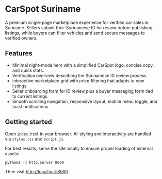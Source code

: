# CarSpot Suriname

A premium single-page marketplace experience for verified car sales in Suriname. Sellers submit their Surinamese ID for review before publishing listings, while buyers can filter vehicles and send secure messages to verified owners.

## Features

- Minimal night-mode hero with a simplified CarSpot logo, concise copy, and quick stats.
- Verification overview describing the Surinamese ID review process.
- Interactive marketplace grid with price filtering that adapts to new listings.
- Seller onboarding form for ID review plus a buyer messaging form tied to current listings.
- Smooth scrolling navigation, responsive layout, mobile menu toggle, and toast notifications.

## Getting started

Open `index.html` in your browser. All styling and interactivity are handled via `styles.css` and `script.js`.

For best results, serve the site locally to ensure proper loading of external assets:

```bash
python3 -m http.server 8000
```

Then visit [http://localhost:8000](http://localhost:8000).
